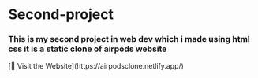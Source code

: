 # Second-project
<h3>This is my second project in web dev which i made using html css it is a static clone of airpods website</h3>
[🔗 Visit the Website](https://airpodsclone.netlify.app/)

